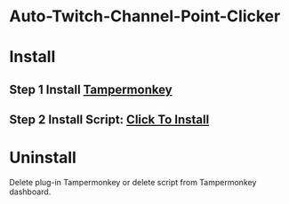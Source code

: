 # Auto-Twitch-Channel-Point-Clicker

# Install
## Step 1 Install [Tampermonkey](http://tampermonkey.net/)
## Step 2 Install Script: [Click To Install](https://pjortiz.github.io/Auto-Twitch-Channel-Point-Clicker/script.js)

# Uninstall
Delete plug-in Tampermonkey or delete script from Tampermonkey dashboard.
